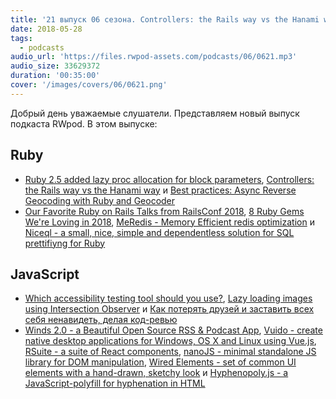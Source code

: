 ```yaml
---
title: '21 выпуск 06 сезона. Controllers: the Rails way vs the Hanami way, MeRedis, Winds 2.0, Vuido, RSuite, nanoJS, Wired Elements и прочее'
date: 2018-05-28
tags:
  - podcasts
audio_url: 'https://files.rwpod-assets.com/podcasts/06/0621.mp3'
audio_size: 33629372
duration: '00:35:00'
cover: '/images/covers/06/0621.png'
---
```


Добрый день уважаемые слушатели. Представляем новый выпуск подкаста RWpod. В этом выпуске:

## Ruby

- [Ruby 2.5 added lazy proc allocation for block parameters](https://blog.bigbinary.com/2018/05/22/ruby-2-5-added-lazy-proc-allocation-for-block-parameters.html), [Controllers: the Rails way vs the Hanami way](https://sipsandbits.com/2018/05/23/rails-controllers-vs-hanami-controllers/) и [Best practices: Async Reverse Geocoding with Ruby and Geocoder](https://reinteractive.com/posts/354-best-practices-async-reverse-geocoding-with-ruby-and-geocoder)
- [Our Favorite Ruby on Rails Talks from RailsConf 2018](https://blog.planetargon.com/entries/our-favorite-ruby-on-rails-talks-from-railsconf-2018), [8 Ruby Gems We're Loving in 2018](https://blog.planetargon.com/entries/8-ruby-gems-were-loving-in-2018), [MeRedis - Memory Efficient redis optimization](https://github.com/alekseyl/me-redis) и [Niceql - a small, nice, simple and dependentless solution for SQL prettifiyng for Ruby](https://github.com/alekseyl/niceql)

## JavaScript

- [Which accessibility testing tool should you use?](https://medium.com/pulsar/which-accessibility-testing-tool-should-you-use-e5990e6ef0a), [Lazy loading images using Intersection Observer](https://deanhume.com/lazy-loading-images-using-intersection-observer/) и [Как потерять друзей и заставить всех себя ненавидеть, делая код-ревью](https://medium.com/@lucyhackwrench/%D0%BA%D0%B0%D0%BA-%D0%BF%D0%BE%D1%82%D0%B5%D1%80%D1%8F%D1%82%D1%8C-%D0%B4%D1%80%D1%83%D0%B7%D0%B5%D0%B9-%D0%B8-%D0%B7%D0%B0%D1%81%D1%82%D0%B0%D0%B2%D0%B8%D1%82%D1%8C-%D0%B2%D1%81%D0%B5%D1%85-%D1%81%D0%B5%D0%B1%D1%8F-%D0%BD%D0%B5%D0%BD%D0%B0%D0%B2%D0%B8%D0%B4%D0%B5%D1%82%D1%8C-%D0%B4%D0%B5%D0%BB%D0%B0%D1%8F-%D0%BA%D0%BE%D0%B4-%D1%80%D0%B5%D0%B2%D1%8C%D1%8E-11fec8e17000)
- [Winds 2.0 - a Beautiful Open Source RSS & Podcast App](https://github.com/GetStream/Winds), [Vuido - create native desktop applications for Windows, OS X and Linux using Vue.js](https://github.com/mimecorg/vuido), [RSuite - a suite of React components](https://rsuitejs.com/en/), [nanoJS - minimal standalone JS library for DOM manipulation](https://vladocar.github.io/nanoJS/), [Wired Elements - set of common UI elements with a hand-drawn, sketchy look](https://wiredjs.com/) и [Hyphenopoly.js - a JavaScript-polyfill for hyphenation in HTML](http://mnater.github.io/Hyphenopoly/)
